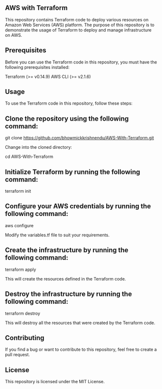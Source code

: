 ## AWS with Terraform
This repository contains Terraform code to deploy various resources on Amazon Web Services (AWS) platform. The purpose of this repository is to demonstrate the usage of Terraform to deploy and manage infrastructure on AWS.

## Prerequisites
Before you can use the Terraform code in this repository, you must have the following prerequisites installed:

Terraform (>= v0.14.9)
AWS CLI (>= v2.1.6)

## Usage
To use the Terraform code in this repository, follow these steps:

## Clone the repository using the following command:

git clone https://github.com/bhowmickkrishnendu/AWS-With-Terraform.git

Change into the cloned directory:

cd AWS-With-Terraform

## Initialize Terraform by running the following command:

terraform init

## Configure your AWS credentials by running the following command:

aws configure

Modify the variables.tf file to suit your requirements.

## Create the infrastructure by running the following command:

terraform apply

This will create the resources defined in the Terraform code.

## Destroy the infrastructure by running the following command:

terraform destroy

This will destroy all the resources that were created by the Terraform code.

## Contributing
If you find a bug or want to contribute to this repository, feel free to create a pull request.

## License
This repository is licensed under the MIT License.